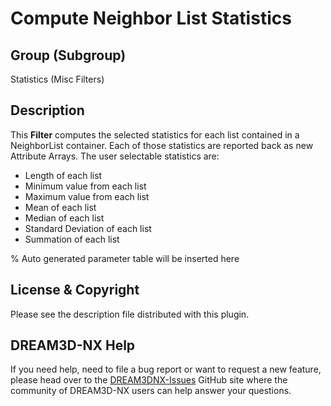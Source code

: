 # Compute Neighbor List Statistics

## Group (Subgroup)

Statistics (Misc Filters)

## Description

This **Filter** computes the selected statistics for each list contained in a NeighborList container. Each of those statistics are reported back as new Attribute Arrays. The user selectable statistics are:

+ Length of each list
+ Minimum value from each list
+ Maximum value from each list
+ Mean of each list
+ Median of each list
+ Standard Deviation of each list
+ Summation of each list

% Auto generated parameter table will be inserted here

## License & Copyright

Please see the description file distributed with this plugin.

## DREAM3D-NX Help

If you need help, need to file a bug report or want to request a new feature, please head over to the [DREAM3DNX-Issues](https://github.com/BlueQuartzSoftware/DREAM3DNX-Issues/discussions) GitHub site where the community of DREAM3D-NX users can help answer your questions.

